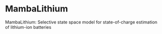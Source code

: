 # MambaLithium
 MambaLithium: Selective state space model for state-of-charge estimation of lithium-ion batteries
